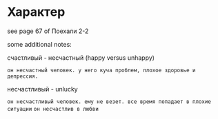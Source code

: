 # Характер 

see page 67 of Поехали 2-2 

some additional notes: 

счастливый - несчастный (happy versus unhappy)

`он несчастный человек. у него куча проблем, плохое здоровье и депрессия. `

несчастливый - unlucky 

`он несчастливый человек. ему не везет. все время попадает в плохие ситуации`
`он несчастлив в любви`



